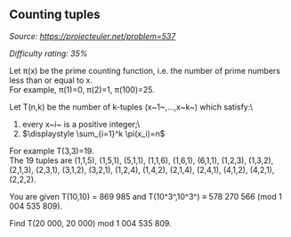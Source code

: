 Counting tuples
---------------

*Source: https://projecteuler.net/problem=537*


*Difficulty rating: 35%*

Let π(x) be the prime counting function, i.e. the number of prime
numbers less than or equal to x.\
 For example, π(1)=0, π(2)=1, π(100)=25.

Let T(n,k) be the number of k-tuples (x~1~,…,x~k~) which satisfy:\
 1. every x~i~ is a positive integer;\
 2. \$\\displaystyle \\sum\_{i=1}\^k \\pi(x\_i)=n\$

For example T(3,3)=19.\
 The 19 tuples are (1,1,5), (1,5,1), (5,1,1), (1,1,6), (1,6,1), (6,1,1),
(1,2,3), (1,3,2), (2,1,3), (2,3,1), (3,1,2), (3,2,1), (1,2,4), (1,4,2),
(2,1,4), (2,4,1), (4,1,2), (4,2,1), (2,2,2).

You are given T(10,10) = 869 985 and T(10^3^,10^3^) ≡ 578 270 566 (mod 1
004 535 809).

Find T(20 000, 20 000) mod 1 004 535 809.
